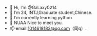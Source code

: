 - 👋 Hi, I’m @GaLaxy0214
- 👀 I’m 24, INTJ,Graduate student,Chinese. 
- 🌱 I’m currently learning python
- 💞️ NUAA  Nice to meet you.
- 📫 email:1014618183@qq.com（同q）.

<!---
GaLaxy0214/GaLaxy0214 is a ✨ special ✨ repository because its `README.md` (this file) appears on your GitHub profile.

Hello, everyone. My name is lx, and I am a postgraduate student majoring in transportation. 

I will graduate in April 2024. The research direction is the path planning problem of open space cooperation.
Now I am learning algorithm and Data structure (python), as a computer beginner, maybe the uploaded project has a lot of problems, welcome everyone to criticize and correct.

My email address:
1014618183@qq.com
18931295998@163.com

Welcome everyone to exchange academic and life information together
